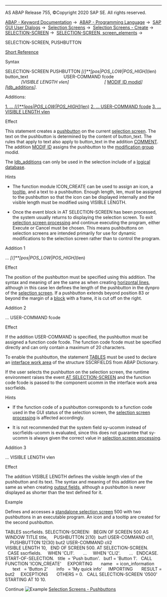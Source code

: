   

* * *

AS ABAP Release 755, ©Copyright 2020 SAP SE. All rights reserved.

[ABAP - Keyword Documentation](javascript:call_link\('abenabap.htm'\)) →  [ABAP - Programming Language](javascript:call_link\('abenabap_reference.htm'\)) →  [SAP GUI User Dialogs](javascript:call_link\('abenabap_screens.htm'\)) →  [Selection Screens](javascript:call_link\('abenselection_screen.htm'\)) →  [Selection Screens - Create](javascript:call_link\('abenselection_screen_create.htm'\)) →  [SELECTION-SCREEN](javascript:call_link\('abapselection-screen.htm'\)) →  [SELECTION-SCREEN, screen\_elements](javascript:call_link\('abapselection-screen_layout.htm'\)) → 

SELECTION-SCREEN, PUSHBUTTON

[Short Reference](javascript:call_link\('abapselection-screen_shortref.htm'\))

Syntax

SELECTION-SCREEN PUSHBUTTON *\[*/*\]**\[*pos*|*POS\_LOW*|*POS\_HIGH*\]*(len) button\_text
                            USER-COMMAND fcode
                            *\[*VISIBLE LENGTH vlen*\]*
                            *\[* [MODIF ID modid](javascript:call_link\('abapselection-screen_modif_id.htm'\))*\]*
*\[*[ldb\_additions](javascript:call_link\('abapselection-screen_ldb_additions.htm'\))*\]*.

Additions:

[1\. ... *\[*/*\]**\[*pos*|*POS\_LOW*|*POS\_HIGH*\]*(len)](#!ABAP_ADDITION_1@1@)
[2\. ... USER-COMMAND fcode](#!ABAP_ADDITION_2@2@)
[3\. ... VISIBLE LENGTH vlen](#!ABAP_ADDITION_3@3@)

Effect

This statement creates a [pushbutton](javascript:call_link\('abenpushbutton_glosry.htm'\) "Glossary Entry") on the current [selection screen](javascript:call_link\('abenselection_screen_glosry.htm'\) "Glossary Entry"). The text on the pushbutton is determined by the content of button\_text. The rules that apply to text also apply to button\_text in the addition [COMMENT](javascript:call_link\('abapselection-screen_comment.htm'\)). The addition [MODIF ID](javascript:call_link\('abapselection-screen_modif_id.htm'\)) assigns the pushbutton to the [modification group](javascript:call_link\('abenmodification_group_glosry.htm'\) "Glossary Entry") modid.

The [ldb\_additions](javascript:call_link\('abapselection-screen_ldb_additions.htm'\)) can only be used in the selection include of a [logical database](javascript:call_link\('abenlogical_data_base_glosry.htm'\) "Glossary Entry").

Hints

-   The function module ICON\_CREATE can be used to assign an icon, a [tooltip](javascript:call_link\('abentool_tip_glosry.htm'\) "Glossary Entry"), and a text to a pushbutton. Enough length, len, must be assigned to the pushbutton so that the icon can be displayed internally and the visible length must be modified using VISIBLE LENGTH.

-   Once the event block in AT SELECTION-SCREEN has been processed, the system usually returns to displaying the selection screen. To exit [selection screen processing](javascript:call_link\('abenselscreen_processing_glosry.htm'\) "Glossary Entry") and continue executing the program, either Execute or Cancel must be chosen. This means pushbuttons on selection screens are intended primarily for use for dynamic modifications to the selection screen rather than to control the program.
    

Addition 1

... *\[*/*\]**\[*pos*|*POS\_LOW*|*POS\_HIGH*\]*(len)

Effect

The position of the pushbutton must be specified using this addition. The syntax and meaning of are the same as when creating [horizontal lines](javascript:call_link\('abapselection-screen_uline.htm'\)), although in this case len defines the length of the pushbutton in the dynpro of the [selection screen](javascript:call_link\('abendynpro_glosry.htm'\) "Glossary Entry"). If a pushbutton extends beyond position 83 or beyond the margin of a [block](javascript:call_link\('abapselection-screen_block.htm'\)) with a frame, it is cut off on the right.

Addition 2

... USER-COMMAND fcode

Effect

If the addition USER-COMMAND is specified, the pushbutton must be assigned a function code fcode. The function code fcode must be specified directly and can only contain a maximum of 20 characters.

To enable the pushbutton, the statement [TABLES](javascript:call_link\('abaptables.htm'\)) must be used to declare an [interface work area](javascript:call_link\('abeninterface_work_area_glosry.htm'\) "Glossary Entry") of the structure SSCRFIELDS from ABAP Dictionary.

If the user selects the pushbutton on the selection screen, the runtime environment raises the event [AT SELECTION-SCREEN](javascript:call_link\('abapat_selection-screen.htm'\)) and the function code fcode is passed to the component ucomm in the interface work area sscrfields.

Hints

-   If the function code of a pushbutton corresponds to a function code used in the GUI status of the selection screen, the [selection screen processing](javascript:call_link\('abenselscreen_processing_glosry.htm'\) "Glossary Entry") is affected accordingly.

-   It is not recommended that the system field sy-ucomm instead of sscrfields-ucomm is evaluated, since this does not guarantee that sy-ucomm is always given the correct value in [selection screen processing](javascript:call_link\('abenselscreen_processing_glosry.htm'\) "Glossary Entry").
    

Addition 3

... VISIBLE LENGTH vlen

Effect

The addition VISIBLE LENGTH defines the visible length vlen of the pushbutton and its text. The syntax and meaning of this addition are the same as when creating [output fields](javascript:call_link\('abapselection-screen_comment.htm'\)), although a pushbutton is never displayed as shorter than the text defined for it.

Example

Defines and accesses a [standalone selection screen](javascript:call_link\('abenstand-alone_sel_screen_glosry.htm'\) "Glossary Entry") 500 with two pushbuttons in an executable program. An icon and a tooltip are created for the second pushbutton.

TABLES sscrfields.
SELECTION-SCREEN:
  BEGIN OF SCREEN 500 AS WINDOW TITLE title,
    PUSHBUTTON 2(10)  but1 USER-COMMAND cli1,
    PUSHBUTTON 12(30) but2 USER-COMMAND cli2
                           VISIBLE LENGTH 10,
  END OF SCREEN 500.
AT SELECTION-SCREEN.
  CASE sscrfields.
    WHEN 'CLI1'.
      ...
    WHEN 'CLI2'.
      ...
  ENDCASE.
START-OF-SELECTION.
  title  = 'Push button'.
  but1 = 'Button 1'.
  CALL FUNCTION 'ICON\_CREATE'
    EXPORTING
      name   = icon\_information
      text   = 'Button 2'
      info   = 'My quick info'
    IMPORTING
      RESULT = but2
    EXCEPTIONS
      OTHERS = 0.
  CALL SELECTION-SCREEN '0500' STARTING AT 10 10.

Continue
![Example](exa.gif "Example") [Selection Screens - Pushbuttons](javascript:call_link\('abensel_screen_button_abexa.htm'\))